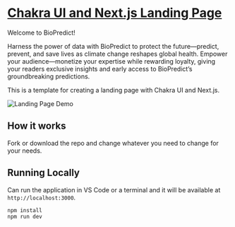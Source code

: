 # [Chakra UI and Next.js Landing Page](https://chakra-ui-and-nextjs-landing-page.vercel.app/)

Welcome to BioPredict!

Harness the power of data with BioPredict to protect the future—predict, prevent, and save lives as climate change reshapes global health.
Empower your audience—monetize your expertise while rewarding loyalty, giving your readers exclusive insights and early access to BioPredict’s groundbreaking predictions.


This is a template for creating a landing page with Chakra UI and Next.js.

![Landing Page Demo](demo/demo.gif)

## How it works

Fork or download the repo and change whatever you need to change for your needs.

## Running Locally

Can run the application in VS Code or a terminal and it will be available at `http://localhost:3000`.

```bash
npm install
npm run dev
```
